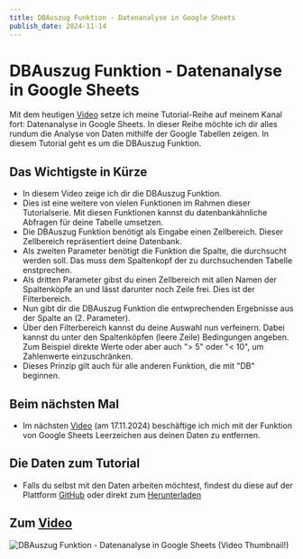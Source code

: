 ```yaml
---
title: DBAuszug Funktion - Datenanalyse in Google Sheets
publish_date: 2024-11-14
---
```


# DBAuszug Funktion - Datenanalyse in Google Sheets

Mit dem heutigen [Video](https://youtu.be/bPcGbnKEBhU) setze ich meine Tutorial-Reihe auf meinem Kanal fort: Datenanalyse in Google Sheets. In dieser Reihe möchte ich dir alles rundum die Analyse von Daten mithilfe der Google Tabellen zeigen. In diesem Tutorial geht es um die DBAuszug Funktion.

## Das Wichtigste in Kürze

- In diesem Video zeige ich dir die DBAuszug Funktion.
- Dies ist eine weitere von vielen Funktionen im Rahmen dieser Tutorialserie. Mit diesen Funktionen kannst du datenbankähnliche Abfragen für deine Tabelle umsetzen.
- Die DBAuszug Funktion benötigt als Eingabe einen Zellbereich. Dieser Zellbereich repräsentiert deine Datenbank.
- Als zweiten Parameter benötigt die Funktion die Spalte, die durchsucht werden soll. Das muss dem Spaltenkopf der zu durchsuchenden Tabelle enstprechen.
- Als dritten Parameter gibst du einen Zellbereich mit allen Namen der Spaltenköpfe an und lässt darunter noch Zeile frei. Dies ist der Filterbereich.
- Nun gibt dir die DBAuszug Funktion die entwprechenden Ergebnisse aus der Spalte an (2. Parameter).
- Über den Filterbereich kannst du deine Auswahl nun verfeinern. Dabei kannst du unter den Spaltenköpfen (leere Zeile) Bedingungen angeben. Zum Beispiel direkte Werte oder aber auch "> 5" oder "< 10", um Zahlenwerte einzuschränken.
- Dieses Prinzip gilt auch für alle anderen Funktion, die mit "DB" beginnen.

## Beim nächsten Mal

- Im nächsten [Video](https://youtu.be/NQkfZ3eKE1Q) (am 17.11.2024) beschäftige ich mich mit der Funktion von Google Sheets Leerzeichen aus deinen Daten zu entfernen.

## Die Daten zum Tutorial

- Falls du selbst mit den Daten arbeiten möchtest, findest du diese auf der Plattform [GitHub](https://github.com/f1db/f1db/releases/tag/v2024.0.0) oder direkt zum [Herunterladen](https://github.com/f1db/f1db/releases/download/v2024.0.0/f1db-csv-2024.0.0.zip)

## Zum [Video](https://youtu.be/bPcGbnKEBhU)

![DBAuszug Funktion - Datenanalyse in Google Sheets (Video Thumbnail!)](../../thumbnails/Fertig620.jpg "DBAuszug Funktion - Datenanalyse in Google Sheets (Video Thumbnail!)")